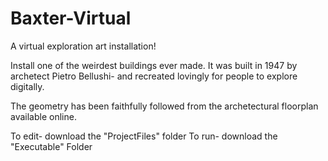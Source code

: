 # Baxter-Virtual

A virtual exploration art installation!

Install one of the weirdest buildings ever made. 
It was built in 1947 by archetect Pietro Bellushi- and recreated lovingly for people to explore digitally.

The geometry has been faithfully followed from the archetectural floorplan available online. 

To edit- download the "ProjectFiles" folder
To run- download the "Executable" Folder
